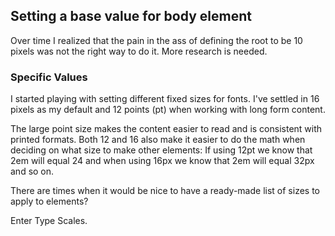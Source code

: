 
## Setting a base value for body element

Over time I realized that the pain in the ass of defining the root to be 10 pixels was not the right way to do it. More research is needed.

### Specific Values

I started playing with setting different fixed sizes for fonts. I've settled in 16 pixels as my default and 12 points (pt) when working with long form content.

The large point size makes the content easier to read and is consistent with printed formats. Both 12 and 16 also make it easier to do the math when deciding on what size to make other elements: If using 12pt we know that 2em will equal 24 and when using 16px we know that 2em will equal 32px and so on.

There are times when it would be nice to have a ready-made list of sizes to apply to elements?

Enter Type Scales.
